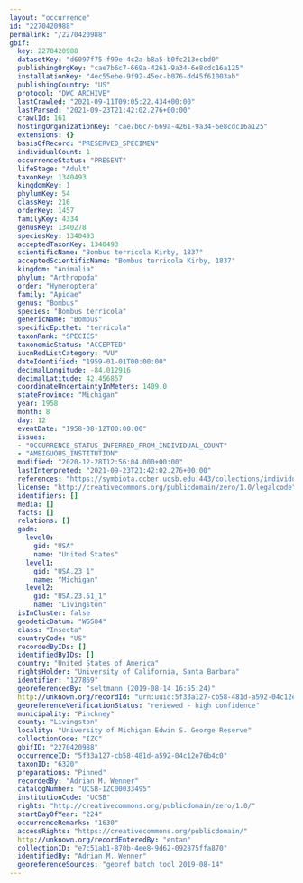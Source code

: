```yaml
---
layout: "occurrence"
id: "2270420988"
permalink: "/2270420988"
gbif:
  key: 2270420988
  datasetKey: "d6097f75-f99e-4c2a-b8a5-b0fc213ecbd0"
  publishingOrgKey: "cae7b6c7-669a-4261-9a34-6e8cdc16a125"
  installationKey: "4ec55ebe-9f92-45ec-b076-dd45f61003ab"
  publishingCountry: "US"
  protocol: "DWC_ARCHIVE"
  lastCrawled: "2021-09-11T09:05:22.434+00:00"
  lastParsed: "2021-09-23T21:42:02.276+00:00"
  crawlId: 161
  hostingOrganizationKey: "cae7b6c7-669a-4261-9a34-6e8cdc16a125"
  extensions: {}
  basisOfRecord: "PRESERVED_SPECIMEN"
  individualCount: 1
  occurrenceStatus: "PRESENT"
  lifeStage: "Adult"
  taxonKey: 1340493
  kingdomKey: 1
  phylumKey: 54
  classKey: 216
  orderKey: 1457
  familyKey: 4334
  genusKey: 1340278
  speciesKey: 1340493
  acceptedTaxonKey: 1340493
  scientificName: "Bombus terricola Kirby, 1837"
  acceptedScientificName: "Bombus terricola Kirby, 1837"
  kingdom: "Animalia"
  phylum: "Arthropoda"
  order: "Hymenoptera"
  family: "Apidae"
  genus: "Bombus"
  species: "Bombus terricola"
  genericName: "Bombus"
  specificEpithet: "terricola"
  taxonRank: "SPECIES"
  taxonomicStatus: "ACCEPTED"
  iucnRedListCategory: "VU"
  dateIdentified: "1959-01-01T00:00:00"
  decimalLongitude: -84.012916
  decimalLatitude: 42.456857
  coordinateUncertaintyInMeters: 1409.0
  stateProvince: "Michigan"
  year: 1958
  month: 8
  day: 12
  eventDate: "1958-08-12T00:00:00"
  issues:
  - "OCCURRENCE_STATUS_INFERRED_FROM_INDIVIDUAL_COUNT"
  - "AMBIGUOUS_INSTITUTION"
  modified: "2020-12-28T12:56:04.000+00:00"
  lastInterpreted: "2021-09-23T21:42:02.276+00:00"
  references: "https://symbiota.ccber.ucsb.edu:443/collections/individual/index.php?occid=127869"
  license: "http://creativecommons.org/publicdomain/zero/1.0/legalcode"
  identifiers: []
  media: []
  facts: []
  relations: []
  gadm:
    level0:
      gid: "USA"
      name: "United States"
    level1:
      gid: "USA.23_1"
      name: "Michigan"
    level2:
      gid: "USA.23.51_1"
      name: "Livingston"
  isInCluster: false
  geodeticDatum: "WGS84"
  class: "Insecta"
  countryCode: "US"
  recordedByIDs: []
  identifiedByIDs: []
  country: "United States of America"
  rightsHolder: "University of California, Santa Barbara"
  identifier: "127869"
  georeferencedBy: "seltmann (2019-08-14 16:55:24)"
  http://unknown.org/recordId: "urn:uuid:5f33a127-cb58-481d-a592-04c12e76b4c0"
  georeferenceVerificationStatus: "reviewed - high confidence"
  municipality: "Pinckney"
  county: "Livingston"
  locality: "University of Michigan Edwin S. George Reserve"
  collectionCode: "IZC"
  gbifID: "2270420988"
  occurrenceID: "5f33a127-cb58-481d-a592-04c12e76b4c0"
  taxonID: "6320"
  preparations: "Pinned"
  recordedBy: "Adrian M. Wenner"
  catalogNumber: "UCSB-IZC00033495"
  institutionCode: "UCSB"
  rights: "http://creativecommons.org/publicdomain/zero/1.0/"
  startDayOfYear: "224"
  occurrenceRemarks: "1630"
  accessRights: "https://creativecommons.org/publicdomain/"
  http://unknown.org/recordEnteredBy: "entan"
  collectionID: "e7c51ab1-870b-4ee8-9d62-092875ffa870"
  identifiedBy: "Adrian M. Wenner"
  georeferenceSources: "georef batch tool 2019-08-14"
---
```

